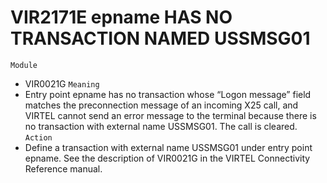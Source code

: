 # VIR2171E epname HAS NO TRANSACTION NAMED USSMSG01
`Module`
- VIR0021G
`Meaning`
- Entry point epname has no transaction whose “Logon message” field matches the preconnection message of an incoming X25 call, and VIRTEL cannot send an error message to the terminal because there is no transaction with external name USSMSG01. The call is cleared.
`Action`
- Define a transaction with external name USSMSG01 under entry point epname. See the description of VIR0021G in the VIRTEL Connectivity Reference manual.
